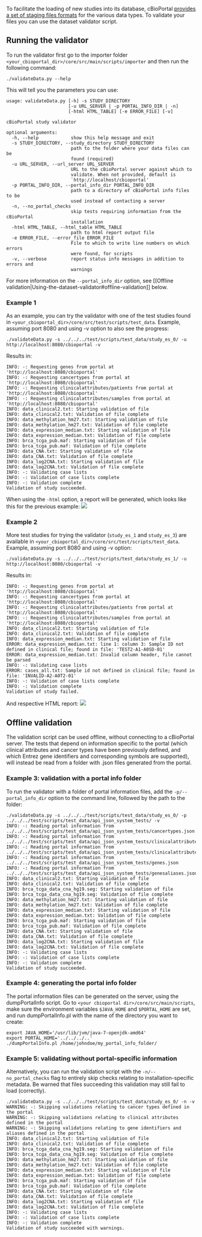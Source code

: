 To facilitate the loading of new studies into its database, cBioPortal [provides a set of staging files formats](File-Formats.md) for the various data types. To validate your files you can use the dataset validator script. 

## Running the validator

To run the validator first go to the importer folder
`<your_cbioportal_dir>/core/src/main/scripts/importer` 
and then run the following command:
```console
./validateData.py --help
```
This will tell you the parameters you can use: 
```console
usage: validateData.py [-h] -s STUDY_DIRECTORY
                       [-u URL_SERVER | -p PORTAL_INFO_DIR | -n]
                       [-html HTML_TABLE] [-e ERROR_FILE] [-v]

cBioPortal study validator

optional arguments:
  -h, --help            show this help message and exit
  -s STUDY_DIRECTORY, --study_directory STUDY_DIRECTORY
                        path to the folder where your data files can be
                        found (required)
  -u URL_SERVER, --url_server URL_SERVER
                        URL to the cBioPortal server against which to
                        validate. When not provided, default is
                        `http://localhost/cbioportal'
  -p PORTAL_INFO_DIR, --portal_info_dir PORTAL_INFO_DIR
                        path to a directory of cBioPortal info files to be
                        used instead of contacting a server
  -n, --no_portal_checks
                        skip tests requiring information from the cBioPortal
                        installation
  -html HTML_TABLE, --html_table HTML_TABLE
                        path to html report output file
  -e ERROR_FILE, --error_file ERROR_FILE
                        File to which to write line numbers on which errors
                        were found, for scripts
  -v, --verbose         report status info messages in addition to errors and
                        warnings
```

For more information on the `--portal_info_dir` option, see [[Offline validation|Using-the-dataset-validator#offline-validation]] below.

### Example 1
As an example, you can try the validator with one of the test studies found in  `<your_cbioportal_dir>/core/src/test/scripts/test_data`. Example, assuming port 8080 and using -v option to also see the progress:
```console
./validateData.py -s ../../../test/scripts/test_data/study_es_0/ -u http://localhost:8080/cbioportal -v
```
Results in:
```console
INFO: -: Requesting genes from portal at 'http://localhost:8080/cbioportal'
INFO: -: Requesting cancertypes from portal at 'http://localhost:8080/cbioportal'
INFO: -: Requesting clinicalattributes/patients from portal at 'http://localhost:8080/cbioportal'
INFO: -: Requesting clinicalattributes/samples from portal at 'http://localhost:8080/cbioportal'
INFO: data_clinical2.txt: Starting validation of file
INFO: data_clinical2.txt: Validation of file complete
INFO: data_methylation_hm27.txt: Starting validation of file
INFO: data_methylation_hm27.txt: Validation of file complete
INFO: data_expression_median.txt: Starting validation of file
INFO: data_expression_median.txt: Validation of file complete
INFO: brca_tcga_pub.maf: Starting validation of file
INFO: brca_tcga_pub.maf: Validation of file complete
INFO: data_CNA.txt: Starting validation of file
INFO: data_CNA.txt: Validation of file complete
INFO: data_log2CNA.txt: Starting validation of file
INFO: data_log2CNA.txt: Validation of file complete
INFO: -: Validating case lists
INFO: -: Validation of case lists complete
INFO: -: Validation complete
Validation of study succeeded.
```

When using the `-html` option, a report will be generated, which looks like this for the previous example:
![](https://raw.githubusercontent.com/thehyve/cbioportal/validator_and_loading_improvements/core/src/main/resources/validator/docs/report.png)

### Example 2
More test studies for trying the validator (`study_es_1` and `study_es_3`) are available in  `<your_cbioportal_dir>/core/src/test/scripts/test_data`. Example, assuming port 8080 and using -v option:
```console
./validateData.py -s ../../../test/scripts/test_data/study_es_1/ -u http://localhost:8080/cbioportal -v
```
Results in:
```console
INFO: -: Requesting genes from portal at 'http://localhost:8080/cbioportal'
INFO: -: Requesting cancertypes from portal at 'http://localhost:8080/cbioportal'
INFO: -: Requesting clinicalattributes/patients from portal at 'http://localhost:8080/cbioportal'
INFO: -: Requesting clinicalattributes/samples from portal at 'http://localhost:8080/cbioportal'
INFO: data_clinical2.txt: Starting validation of file
INFO: data_clinical2.txt: Validation of file complete
INFO: data_expression_median.txt: Starting validation of file
ERROR: data_expression_median.txt: line 1: column 3: Sample ID not defined in clinical file; found in file: 'TEST2-A1-A0SD-01'
ERROR: data_expression_median.txt: Invalid column header, file cannot be parsed
INFO: -: Validating case lists
ERROR: cases_all.txt: Sample id not defined in clinical file; found in file: 'INVALID-A2-A0T2-01'
INFO: -: Validation of case lists complete
INFO: -: Validation complete
Validation of study failed.
```
And respective HTML report:
![](https://raw.githubusercontent.com/thehyve/cbioportal/validator_and_loading_improvements/core/src/main/resources/validator/docs/report1.png)

## Offline validation ##
The validation script can be used offline, without connecting to a cBioPortal server. The tests that depend on information specific to the portal (which clinical attributes and cancer types have been previously defined, and which Entrez gene identifiers and corresponding symbols are supported), will instead be read from a folder with .json files generated from the portal.

### Example 3: validation with a portal info folder ###
To run the validator with a folder of portal information files, add the `-p/--portal_info_dir` option to the command line, followed by the path to the folder:
```console
./validateData.py -s ../../../test/scripts/test_data/study_es_0/ -p ../../../test/scripts/test_data/api_json_system_tests/ -v
INFO: -: Reading portal information from ../../../test/scripts/test_data/api_json_system_tests/cancertypes.json
INFO: -: Reading portal information from ../../../test/scripts/test_data/api_json_system_tests/clinicalattributes_patients.json
INFO: -: Reading portal information from ../../../test/scripts/test_data/api_json_system_tests/clinicalattributes_samples.json
INFO: -: Reading portal information from ../../../test/scripts/test_data/api_json_system_tests/genes.json
INFO: -: Reading portal information from ../../../test/scripts/test_data/api_json_system_tests/genesaliases.json
INFO: data_clinical2.txt: Starting validation of file
INFO: data_clinical2.txt: Validation of file complete
INFO: brca_tcga_data_cna_hg19.seg: Starting validation of file
INFO: brca_tcga_data_cna_hg19.seg: Validation of file complete
INFO: data_methylation_hm27.txt: Starting validation of file
INFO: data_methylation_hm27.txt: Validation of file complete
INFO: data_expression_median.txt: Starting validation of file
INFO: data_expression_median.txt: Validation of file complete
INFO: brca_tcga_pub.maf: Starting validation of file
INFO: brca_tcga_pub.maf: Validation of file complete
INFO: data_CNA.txt: Starting validation of file
INFO: data_CNA.txt: Validation of file complete
INFO: data_log2CNA.txt: Starting validation of file
INFO: data_log2CNA.txt: Validation of file complete
INFO: -: Validating case lists
INFO: -: Validation of case lists complete
INFO: -: Validation complete
Validation of study succeeded.
```

### Example 4: generating the portal info folder ###
The portal information files can be generated on the server, using the dumpPortalInfo script. Go to `<your cbioportal dir>/core/src/main/scripts`, make sure the environment variables `$JAVA_HOME` and `$PORTAL_HOME` are set, and run dumpPortalInfo.pl with the name of the directory you want to create:
```console
export JAVA_HOME='/usr/lib/jvm/java-7-openjdk-amd64'
export PORTAL_HOME='../../../..'
./dumpPortalInfo.pl /home/johndoe/my_portal_info_folder/
```

### Example 5: validating without portal-specific information ###
Alternatively, you can run the validation script with the `-n/--no_portal_checks` flag to entirely skip checks relating to installation-specific metadata. Be warned that files succeeding this validation may still fail to load (correctly).

```console
./validateData.py -s ../../../test/scripts/test_data/study_es_0/ -n -v 
WARNING: -: Skipping validations relating to cancer types defined in the portal
WARNING: -: Skipping validations relating to clinical attributes defined in the portal
WARNING: -: Skipping validations relating to gene identifiers and aliases defined in the portal
INFO: data_clinical2.txt: Starting validation of file
INFO: data_clinical2.txt: Validation of file complete
INFO: brca_tcga_data_cna_hg19.seg: Starting validation of file
INFO: brca_tcga_data_cna_hg19.seg: Validation of file complete
INFO: data_methylation_hm27.txt: Starting validation of file
INFO: data_methylation_hm27.txt: Validation of file complete
INFO: data_expression_median.txt: Starting validation of file
INFO: data_expression_median.txt: Validation of file complete
INFO: brca_tcga_pub.maf: Starting validation of file
INFO: brca_tcga_pub.maf: Validation of file complete
INFO: data_CNA.txt: Starting validation of file
INFO: data_CNA.txt: Validation of file complete
INFO: data_log2CNA.txt: Starting validation of file
INFO: data_log2CNA.txt: Validation of file complete
INFO: -: Validating case lists
INFO: -: Validation of case lists complete
INFO: -: Validation complete
Validation of study succeeded with warnings.
```